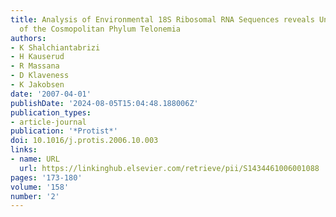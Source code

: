 ```yaml
---
title: Analysis of Environmental 18S Ribosomal RNA Sequences reveals Unknown Diversity
  of the Cosmopolitan Phylum Telonemia
authors:
- K Shalchiantabrizi
- H Kauserud
- R Massana
- D Klaveness
- K Jakobsen
date: '2007-04-01'
publishDate: '2024-08-05T15:04:48.188006Z'
publication_types:
- article-journal
publication: '*Protist*'
doi: 10.1016/j.protis.2006.10.003
links:
- name: URL
  url: https://linkinghub.elsevier.com/retrieve/pii/S1434461006001088
pages: '173-180'
volume: '158'
number: '2'
---
```

